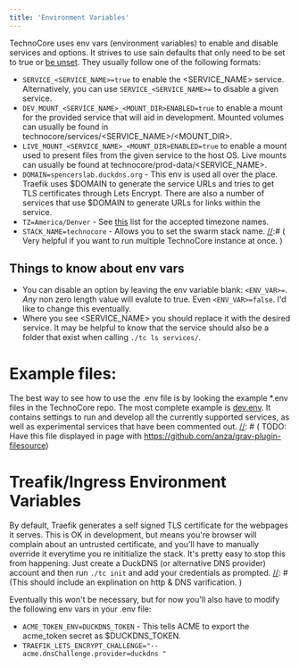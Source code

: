 ```yaml
---
title: 'Environment Variables'
---
```


TechnoCore uses env vars (environment variables) to enable and disable services and options. It strives to use sain defaults that only need to be set to true or [be unset](#things-to-know-about-env-vars). They usually follow one of the following formats:
- `SERVICE_<SERVICE_NAME>=true` to enable the <SERVICE_NAME> service. Alternatively, you can use `SERVICE_<SERVICE_NAME>=` to disable a given service. 
- `DEV_MOUNT_<SERVICE_NAME>_<MOUNT_DIR>ENABLED=true` to enable a mount for the provided service that will aid in development. Mounted volumes can usually be found in technocore/services/<SERVICE_NAME>/<MOUNT_DIR>. 
- `LIVE_MOUNT_<SERVICE_NAME>_<MOUNT_DIR>ENABLED=true` to enable a mount used to present files from the given service to the host OS. Live mounts can usually be found at technocore/prod-data/<SERVICE_NAME>. 
- `DOMAIN=spencerslab.duckdns.org` - This env is used all over the place. Traefik uses $DOMAIN to generate the service URLs and tries to get TLS certificates through Lets Encrypt. There are also a number of services that use $DOMAIN to generate URLs for links within the service. 
- `TZ=America/Denver` - See [this](https://en.wikipedia.org/wiki/List_of_tz_database_time_zones) list for the accepted timezone names.
- `STACK_NAME=technocore` - Allows you to set the swarm stack name. 
[//]:# ( Very helpful if you want to run multiple TechnoCore instance at once. )

[//]: # (- `DEFAULT_SERVICE=<SERVICE_NAME>`- This assigns a specific service to the root domain. For example `DEFAULT_SERVICE=grav` points spencerslab.com to the grav service.)
[//]: # (- `EXTRA_DOMAINS=scifi.farm,scififarms.com,sciencefictionfarms.com,spencerslab.duckdns.org` - This is supported by NextCloud, but not really any other service. Multiple domains are not very well supported currently.)

## Things to know about env vars
- You can disable an option by leaving the env variable blank: `<ENV_VAR>=`. *Any* non zero length value will evalute to true. Even `<ENV_VAR>=false`. I'd like to change this eventually. 
- Where you see <SERVICE_NAME> you should replace it with the desired service. It may be helpful to know that the service should also be a folder that exist when calling `./tc ls services/`.

# Example files:
The best way to see how to use the .env file is by looking the example \*.env files in the TechnoCore repo. The most complete example is [dev.env](https://github.com/SciFiFarms/TechnoCore/blob/refactor/dev.env). It contains settings to run and develop all the currently supported services, as well as experimental services that have been commented out. 
[//]: # ( TODO: Have this file displayed in page with https://github.com/anza/grav-plugin-filesource)


# Treafik/Ingress Environment Variables

By default, Traefik generates a self signed TLS certificate for the webpages it serves. This is OK in development, but means you're browser will complain about an untrusted certificate, and you'll have to manually override it everytime you re inititialize the stack. It's pretty easy to stop this from happening. Just create a DuckDNS (or alternative DNS provider) account and then run `./tc init` and add your credentials as prompted. 
[//]: # (This should include an explination on http & DNS varification. )

Eventually this won't be necessary, but for now you'll also have to modify the following env vars in your .env file:
- `ACME_TOKEN_ENV=DUCKDNS_TOKEN`  - This tells ACME to export the acme_token secret as $DUCKDNS_TOKEN. 
- `TRAEFIK_LETS_ENCRYPT_CHALLENGE="--acme.dnsChallenge.provider=duckdns "`